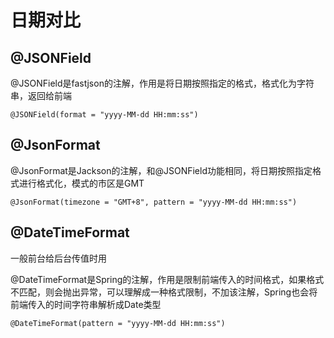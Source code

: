 # 日期对比
## @JSONField

@JSONField是fastjson的注解，作用是将日期按照指定的格式，格式化为字符串，返回给前端

```
@JSONField(format = "yyyy-MM-dd HH:mm:ss")
```

## @JsonFormat

@JsonFormat是Jackson的注解，和@JSONField功能相同，将日期按照指定格式进行格式化，模式的市区是GMT


```
@JsonFormat(timezone = "GMT+8", pattern = "yyyy-MM-dd HH:mm:ss")

```

## @DateTimeFormat

一般前台给后台传值时用

@DateTimeFormat是Spring的注解，作用是限制前端传入的时间格式，如果格式不匹配，则会抛出异常，可以理解成一种格式限制，不加该注解，Spring也会将前端传入的时间字符串解析成Date类型


```
@DateTimeFormat(pattern = "yyyy-MM-dd HH:mm:ss")
```

